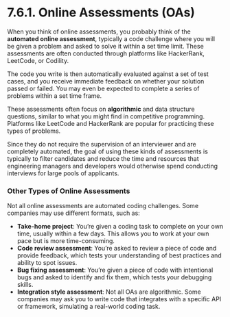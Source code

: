 # 7.6.1. Online Assessments (OAs)

When you think of online assessments, you probably think of the **automated online assessment**, typically a code challenge where you will be given a problem and asked to solve it within a set time limit. These assessments are often conducted through platforms like HackerRank, LeetCode, or Codility.

The code you write is then automatically evaluated against a set of test cases, and you receive immediate feedback on whether your solution passed or failed. You may even be expected to complete a series of problems within a set time frame.

These assessments often focus on **algorithmic** and data structure questions, similar to what you might find in competitive programming. Platforms like LeetCode and HackerRank are popular for practicing these types of problems.

Since they do not require the supervision of an interviewer and are completely automated, the goal of using these kinds of assessments is typically to filter candidates and reduce the time and resources that engineering managers and developers would otherwise spend conducting interviews for large pools of applicants.

### Other Types of Online Assessments

Not all online assessments are automated coding challenges. Some companies may use different formats, such as:

- **Take-home project**: You’re given a coding task to complete on your own time, usually within a few days. This allows you to work at your own pace but is more time-consuming.
- **Code review assessment**: You’re asked to review a piece of code and provide feedback, which tests your understanding of best practices and ability to spot issues.
- **Bug fixing assessment**: You’re given a piece of code with intentional bugs and asked to identify and fix them, which tests your debugging skills.
- **Integration style assessment**: Not all OAs are algorithmic. Some companies may ask you to write code that integrates with a specific API or framework, simulating a real-world coding task.
